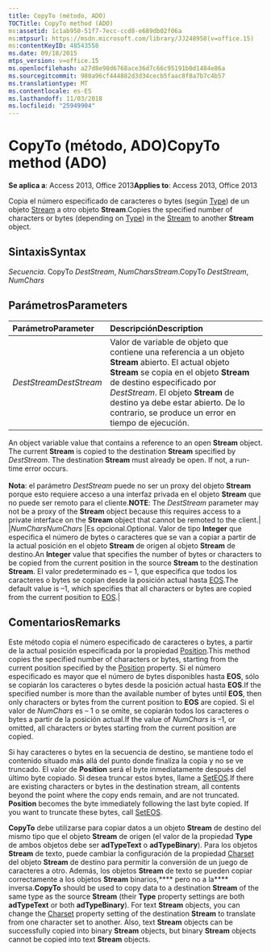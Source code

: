 ```yaml
---
title: CopyTo (método, ADO)
TOCTitle: CopyTo method (ADO)
ms:assetid: 1c1ab950-51f7-7ecc-ccd8-e689db02f06a
ms:mtpsurl: https://msdn.microsoft.com/library/JJ248958(v=office.15)
ms:contentKeyID: 48543558
ms.date: 09/18/2015
mtps_version: v=office.15
ms.openlocfilehash: a27d8e98d6768ace36d7c66c95191b0d1484e86a
ms.sourcegitcommit: 980a96cf444882d3d34cecb5faac8f8a7b7c4b57
ms.translationtype: MT
ms.contentlocale: es-ES
ms.lasthandoff: 11/03/2018
ms.locfileid: "25949904"
---
```

# <a name="copyto-method-ado"></a><span data-ttu-id="7d1bb-102">CopyTo (método, ADO)</span><span class="sxs-lookup"><span data-stu-id="7d1bb-102">CopyTo method (ADO)</span></span>

<span data-ttu-id="7d1bb-103">**Se aplica a**: Access 2013, Office 2013</span><span class="sxs-lookup"><span data-stu-id="7d1bb-103">**Applies to**: Access 2013, Office 2013</span></span>

<span data-ttu-id="7d1bb-104">Copia el número especificado de caracteres o bytes (según [Type](type-property-ado-stream.md)) de un objeto [Stream](stream-object-ado.md) a otro objeto **Stream**.</span><span class="sxs-lookup"><span data-stu-id="7d1bb-104">Copies the specified number of characters or bytes (depending on [Type](type-property-ado-stream.md)) in the [Stream](stream-object-ado.md) to another **Stream** object.</span></span>

## <a name="syntax"></a><span data-ttu-id="7d1bb-105">Sintaxis</span><span class="sxs-lookup"><span data-stu-id="7d1bb-105">Syntax</span></span>

<span data-ttu-id="7d1bb-106">*Secuencia*. CopyTo *DestStream*, *NumChars*</span><span class="sxs-lookup"><span data-stu-id="7d1bb-106">*Stream*.CopyTo *DestStream*, *NumChars*</span></span>

## <a name="parameters"></a><span data-ttu-id="7d1bb-107">Parámetros</span><span class="sxs-lookup"><span data-stu-id="7d1bb-107">Parameters</span></span>

|<span data-ttu-id="7d1bb-108">Parámetro</span><span class="sxs-lookup"><span data-stu-id="7d1bb-108">Parameter</span></span>|<span data-ttu-id="7d1bb-109">Descripción</span><span class="sxs-lookup"><span data-stu-id="7d1bb-109">Description</span></span>|
|:--------|:----------|
|<span data-ttu-id="7d1bb-110">*DestStream*</span><span class="sxs-lookup"><span data-stu-id="7d1bb-110">*DestStream*</span></span> |<span data-ttu-id="7d1bb-p101">Valor de variable de objeto que contiene una referencia a un objeto **Stream** abierto. El actual objeto **Stream** se copia en el objeto **Stream** de destino especificado por *DestStream*. El objeto **Stream** de destino ya debe estar abierto. De lo contrario, se produce un error en tiempo de ejecución.

</span><span class="sxs-lookup"><span data-stu-id="7d1bb-p101">An object variable value that contains a reference to an open **Stream** object. The current **Stream** is copied to the destination **Stream** specified by *DestStream*. The destination **Stream** must already be open. If not, a run-time error occurs.</span></span><br/><br/><span data-ttu-id="7d1bb-115">**Nota**: el parámetro *DestStream* puede no ser un proxy del objeto **Stream** porque esto requiere acceso a una interfaz privada en el objeto **Stream** que no puede ser remoto para el cliente.</span><span class="sxs-lookup"><span data-stu-id="7d1bb-115">**NOTE**: The *DestStream* parameter may not be a proxy of the **Stream** object because this requires access to a private interface on the **Stream** object that cannot be remoted to the client.</span></span>|
|<span data-ttu-id="7d1bb-116">*NumChars*</span><span class="sxs-lookup"><span data-stu-id="7d1bb-116">*NumChars*</span></span> |<span data-ttu-id="7d1bb-117">Es opcional.</span><span class="sxs-lookup"><span data-stu-id="7d1bb-117">Optional.</span></span> <span data-ttu-id="7d1bb-118">Valor de tipo **Integer** que especifica el número de bytes o caracteres que se van a copiar a partir de la actual posición en el objeto **Stream** de origen al objeto **Stream** de destino.</span><span class="sxs-lookup"><span data-stu-id="7d1bb-118">An **Integer** value that specifies the number of bytes or characters to be copied from the current position in the source **Stream** to the destination **Stream**.</span></span> <span data-ttu-id="7d1bb-119">El valor predeterminado es – 1, que especifica que todos los caracteres o bytes se copian desde la posición actual hasta [EOS](eos-property-ado.md).</span><span class="sxs-lookup"><span data-stu-id="7d1bb-119">The default value is –1, which specifies that all characters or bytes are copied from the current position to [EOS](eos-property-ado.md).</span></span>|

## <a name="remarks"></a><span data-ttu-id="7d1bb-120">Comentarios</span><span class="sxs-lookup"><span data-stu-id="7d1bb-120">Remarks</span></span>

<span data-ttu-id="7d1bb-121">Este método copia el número especificado de caracteres o bytes, a partir de la actual posición especificada por la propiedad [Position](position-property-ado.md).</span><span class="sxs-lookup"><span data-stu-id="7d1bb-121">This method copies the specified number of characters or bytes, starting from the current position specified by the [Position](position-property-ado.md) property.</span></span> <span data-ttu-id="7d1bb-122">Si el número especificado es mayor que el número de bytes disponibles hasta **EOS**, sólo se copiarán los caracteres o bytes desde la posición actual hasta **EOS**.</span><span class="sxs-lookup"><span data-stu-id="7d1bb-122">If the specified number is more than the available number of bytes until **EOS**, then only characters or bytes from the current position to **EOS** are copied.</span></span> <span data-ttu-id="7d1bb-123">Si el valor de *NumChars* es – 1 o se omite, se copiarán todos los caracteres o bytes a partir de la posición actual.</span><span class="sxs-lookup"><span data-stu-id="7d1bb-123">If the value of *NumChars* is –1, or omitted, all characters or bytes starting from the current position are copied.</span></span>

<span data-ttu-id="7d1bb-p104">Si hay caracteres o bytes en la secuencia de destino, se mantiene todo el contenido situado más allá del punto donde finaliza la copia y no se ve truncado. El valor de **Position** será el byte inmediatamente después del último byte copiado. Si desea truncar estos bytes, llame a [SetEOS](seteos-method-ado.md).</span><span class="sxs-lookup"><span data-stu-id="7d1bb-p104">If there are existing characters or bytes in the destination stream, all contents beyond the point where the copy ends remain, and are not truncated. **Position** becomes the byte immediately following the last byte copied. If you want to truncate these bytes, call [SetEOS](seteos-method-ado.md).</span></span>

<span data-ttu-id="7d1bb-p105">**CopyTo** debe utilizarse para copiar datos a un objeto **Stream** de destino del mismo tipo que el objeto **Stream** de origen (el valor de la propiedad **Type** de ambos objetos debe ser **adTypeText** o **adTypeBinary**). Para los objetos **Stream** de texto, puede cambiar la configuración de la propiedad [Charset](charset-property-ado.md) del objeto **Stream** de destino para permitir la conversión de un juego de caracteres a otro. Además, los objetos **Stream** de texto se pueden copiar correctamente a los objetos **Stream** binarios,\*\*\*\* pero no a la\*\*\*\* inversa.</span><span class="sxs-lookup"><span data-stu-id="7d1bb-p105">**CopyTo** should be used to copy data to a destination **Stream** of the same type as the source **Stream** (their **Type** property settings are both **adTypeText** or both **adTypeBinary**). For text **Stream** objects, you can change the [Charset](charset-property-ado.md) property setting of the destination **Stream** to translate from one character set to another. Also, text **Stream** objects can be successfully copied into binary **Stream** objects, but binary **Stream** objects cannot be copied into text **Stream** objects.</span></span>

